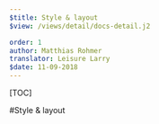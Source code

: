 ```yaml
---
$title: Style & layout
$view: /views/detail/docs-detail.j2

order: 1
author: Matthias Rohmer
translator: Leisure Larry
$date: 11-09-2018
---
```


[TOC]

#Style & layout
